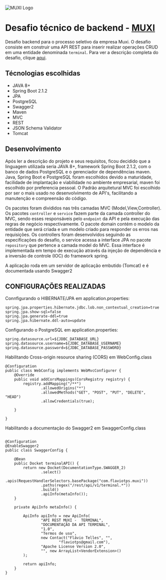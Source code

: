 
![MUXI Logo](http://www.muxi.com.br/portugues/wp-content/uploads/sites/2/thegem-logos/logo_d06ebca587fae12271450c25cf2e3654_1x.png)



# Desafio técnico de backend - [MUXI](http://www.muxi.com.br/portugues/)
Desafio backend para o processo seletivo da empresa Muxi. O desafio consiste em construir uma API REST para inserir realizar operações CRUD em uma entidade denominada `terminal`. Para ver a descrição completa do desafio, clique [aqui](https://github.com/flaviotps/MUXI-API/blob/master/Desafio%20t%C3%A9cnico%20backend.pdf).

## Técnologias escolhidas

- JAVA 8+
- Spring Boot 2.1.2
- JPA
- PostgreSQL
- Swagger2
- Maven
- MVC
- REST
- JSON Schema Validator
- Tomcat

## Desenvolvimento
Após ler a descrição do projeto e seus requisitos, ficou decidido que a linguagem utilizada seria JAVA 8+, framework Spring Boot 2.1.2, com o banco de dados PostgreSQL e o gerenciador de dependências maven. Java, Spring Boot e PostgreSQL foram escolhidos devido a maturidade, facilidade de implantação e viabilidade no ambiente empresarial, maven foi escolhido por preferencia pessoal. O Padrão arquitetural MVC foi escolhido por ser o mais usado no desenvolvimento de API's, facilitando a manutenção e compreensão do código. 

 Os pacotes foram divididos nas três camadas MVC (Model,View,Controller). Os pacotes `controller` e `service` fazem parte da camada controller do MVC, sendo esses responsáveis pelo `endpoint`  da API e pela execução das regras de negócio respectivamente. O pacote domain contém o modelo da entidade que será criada e um modelo criado para responder os erros nas requisições. Os controllers foram desenvolvidos seguindo as especificações do desafio, o service acessa a interface JPA no pacote `repository` que pertence a camada model do MVC. Essa interface é implementada em tempo de execução através da injeção de dependência e a inversão de controle (IOC) do framework spring.
 
 A aplicação roda em um servidor de aplicação embutido (Tomcat) e é documentada usando Swagger2 


## CONFIGURAÇÕES REALIZADAS
Connfigurando o HIBERNATE/JPA
em application.properties:
```
spring.jpa.properties.hibernate.jdbc.lob.non_contextual_creation=true
spring.jpa.show-sql=false
spring.jpa.generate-ddl=true
spring.jpa.hibernate.ddl-auto=update
```



Configurando o PostgreSQL
em application.properties:
```
spring.datasource.url=${JDBC_DATABASE_URL}
spring.datasource.username=${JDBC_DATABASE_USERNAME}
spring.datasource.password=${JDBC_DATABASE_PASSWORD}
```

Habilitando Cross-origin resource sharing (CORS) em WebConfig.class

```
@Configuration
public class WebConfig implements WebMvcConfigurer {
    @Override
    public void addCorsMappings(CorsRegistry registry) {
        registry.addMapping("/**")
                .allowedOrigins("*")
                .allowedMethods("GET", "POST", "PUT", "DELETE", "HEAD")
                .allowCredentials(true);

    }

}
```

Habilitando a documentação do Swagger2 em SwaggerConfig.class

```

@Configuration
@EnableSwagger2
public class SwaggerConfig {

    @Bean
    public Docket terminalAPI() {
        return new Docket(DocumentationType.SWAGGER_2)
                .select()
                .apis(RequestHandlerSelectors.basePackage("com.flaviotps.muxi"))
                .paths(regex("/rest/api/v1/terminal.*"))
                .build()
                .apiInfo(metaInfo());
    }

    private ApiInfo metaInfo() {

        ApiInfo apiInfo = new ApiInfo(
                "API REST MUXI -  TERMINAL",
                "DOCUMENTAÇÃO DA API TERMINAL",
                "1.0",
                "Termos de uso",
                new Contact("Flávio Telles", "",
                        "flaviotps@gmail.com"),
                "Apache License Version 2.0",
                "", new ArrayList<VendorExtension>()
        );

        return apiInfo;
    }
}
```

